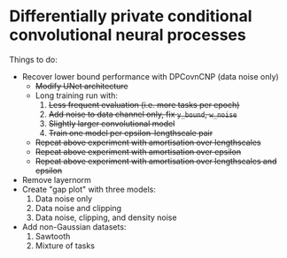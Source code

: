 # Differentially private conditional convolutional neural processes


Things to do:

- Recover lower bound performance with DPCovnCNP (data noise only)
    - ~~Modify UNet architecture~~
    - Long training run with:
        1. ~~Less frequent evaluation (i.e. more tasks per epoch)~~
        2. ~~Add noise to data channel only, fix `y_bound`, `w_noise`~~
        3. ~~Slightly larger convolutional model~~
        4. ~~Train one model per epsilon-lengthscale pair~~
    - ~~Repeat above experiment with amortisation over lengthscales~~
    - ~~Repeat above experiment with amortisation over epsilon~~
    - ~~Repeat above experiment with amortisation over lengthscales and epsilon~~
- Remove layernorm
- Create "gap plot" with three models:
    1. Data noise only
    2. Data noise and clipping
    3. Data noise, clipping, and density noise
- Add non-Gaussian datasets:
    1. Sawtooth
    2. Mixture of tasks